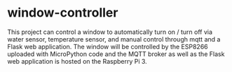 # window-controller
This project can control a window to automatically turn on / turn off via water sensor, temperature sensor, and manual control through mqtt and a Flask web application. The window will be controlled by the ESP8266 uploaded with MicroPython code and the MQTT broker as well as the Flask web application is hosted on the Raspberry Pi 3.
